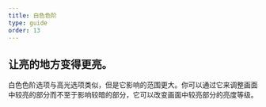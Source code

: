 ```yaml
---
title: 白色色阶
type: guide
order: 13
---
```


## 让亮的地方变得更亮。

白色色阶选项与高光选项类似，但是它影响的范围更大。你可以通过它来调整画面中较亮的部分而不至于影响较暗的部分，它可以改变画面中较亮部分的亮度等级。
